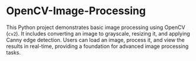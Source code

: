 # OpenCV-Image-Processing
 This Python project demonstrates basic image processing using OpenCV (`cv2`). It includes converting an image to grayscale, resizing it, and applying Canny edge detection. Users can load an image, process it, and view the results in real-time, providing a foundation for advanced image processing tasks.
